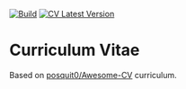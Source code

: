 [![Build](https://github.com/bphenriques/curriculum-vitae/actions/workflows/build.yml/badge.svg?branch=master)](https://github.com/bphenriques/curriculum-vitae/actions/workflows/build.yml)
[![CV Latest Version](https://img.shields.io/badge/Download-Latest-green)](https://github.com/bphenriques/curriculum-vitae/releases/latest/download/bruno-henriques-cv.pdf)

# Curriculum Vitae

Based on [posquit0/Awesome-CV](https://github.com/posquit0/Awesome-CV) curriculum.
